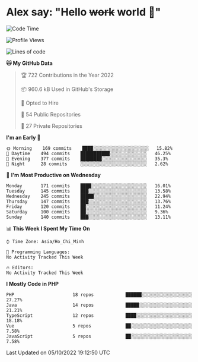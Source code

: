 # Alex say: "Hello ~~work~~ world 🐾"

<!--START_SECTION:waka-->
![Code Time](http://img.shields.io/badge/Code%20Time-838%20hrs%2047%20mins-blue)

![Profile Views](http://img.shields.io/badge/Profile%20Views-3-blue)

![Lines of code](https://img.shields.io/badge/From%20Hello%20World%20I%27ve%20Written-1%20Million%20lines%20of%20code-blue)

**🐱 My GitHub Data** 

> 🏆 722 Contributions in the Year 2022
 > 
> 📦 960.6 kB Used in GitHub's Storage 
 > 
> 💼 Opted to Hire
 > 
> 📜 54 Public Repositories 
 > 
> 🔑 27 Private Repositories  
 > 
**I'm an Early 🐤** 

```text
🌞 Morning    169 commits    ████░░░░░░░░░░░░░░░░░░░░░   15.82% 
🌆 Daytime    494 commits    ███████████░░░░░░░░░░░░░░   46.25% 
🌃 Evening    377 commits    ████████░░░░░░░░░░░░░░░░░   35.3% 
🌙 Night      28 commits     ░░░░░░░░░░░░░░░░░░░░░░░░░   2.62%

```
📅 **I'm Most Productive on Wednesday** 

```text
Monday       171 commits    ████░░░░░░░░░░░░░░░░░░░░░   16.01% 
Tuesday      145 commits    ███░░░░░░░░░░░░░░░░░░░░░░   13.58% 
Wednesday    245 commits    █████░░░░░░░░░░░░░░░░░░░░   22.94% 
Thursday     147 commits    ███░░░░░░░░░░░░░░░░░░░░░░   13.76% 
Friday       120 commits    ██░░░░░░░░░░░░░░░░░░░░░░░   11.24% 
Saturday     100 commits    ██░░░░░░░░░░░░░░░░░░░░░░░   9.36% 
Sunday       140 commits    ███░░░░░░░░░░░░░░░░░░░░░░   13.11%

```


📊 **This Week I Spent My Time On** 

```text
⌚︎ Time Zone: Asia/Ho_Chi_Minh

💬 Programming Languages: 
No Activity Tracked This Week

🔥 Editors: 
No Activity Tracked This Week

```

**I Mostly Code in PHP** 

```text
PHP                      18 repos            ██████░░░░░░░░░░░░░░░░░░░   27.27% 
Java                     14 repos            █████░░░░░░░░░░░░░░░░░░░░   21.21% 
TypeScript               12 repos            ████░░░░░░░░░░░░░░░░░░░░░   18.18% 
Vue                      5 repos             ██░░░░░░░░░░░░░░░░░░░░░░░   7.58% 
JavaScript               5 repos             ██░░░░░░░░░░░░░░░░░░░░░░░   7.58%

```



 Last Updated on 05/10/2022 19:12:50 UTC
<!--END_SECTION:waka-->

